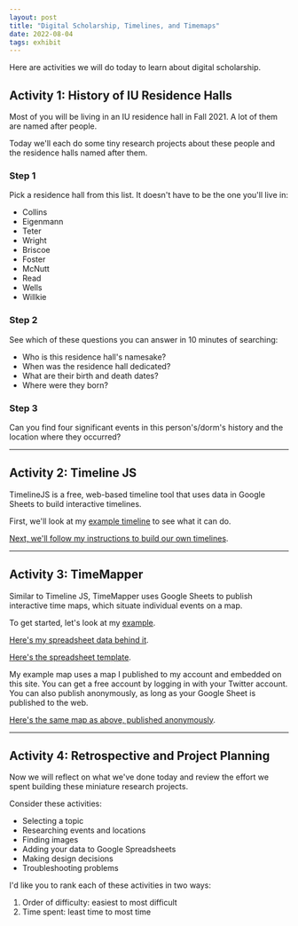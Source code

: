 ```yaml
---
layout: post
title: "Digital Scholarship, Timelines, and Timemaps"
date: 2022-08-04
tags: exhibit
---
```

<div class="blurb">
	<p>Here are activities we will do today to learn about digital scholarship.</p>
  <h2>Activity 1: History of IU Residence Halls</h2>
  <p>Most of you will be living in an IU residence hall in Fall 2021. A lot of them are named after people.</p>
  <p>Today we'll each do some tiny research projects about these people and the residence halls named after them.</p>
  <h3>Step 1</h3>
  <p>Pick a residence hall from this list. It doesn't have to be the one you'll live in:</p>
  <ul>
    <li>Collins</li>
    <li>Eigenmann</li>
    <li>Teter</li>
    <li>Wright</li>
    <li>Briscoe</li>
    <li>Foster</li>
    <li>McNutt</li>
    <li>Read</li>
    <li>Wells</li>
    <li>Willkie</li>
  </ul>
  <h3>Step 2</h3>
	<p>See which of these questions you can answer in 10 minutes of searching:</p>
  <ul>
    <li>Who is this residence hall's namesake?</li>
    <li>When was the residence hall dedicated?</li>
    <li>What are their birth and death dates?</li>
    <li>Where were they born?</li>
  </ul>
<h3>Step 3</h3>
<p>Can you find four significant events in this person's/dorm's history and the location where they occurred?</p>
<hr/>
<h2>Activity 2: Timeline JS</h2>
<p>TimelineJS is a free, web-based timeline tool that uses data in Google Sheets to build interactive timelines.</p>
<p>First, we'll look at my <a href="https://nhomenda.github.io/blog/2018/08/06/timeline-example">example timeline</a> to see what it can do.</p>
<p><a href="https://nhomenda.github.io/blog/2018/08/06/timeline-js">Next, we'll follow my instructions to build our own timelines</a>.</p>
<hr/>
<h2>Activity 3: TimeMapper</h2>
<p>Similar to Timeline JS, TimeMapper uses Google Sheets to publish interactive time maps, which situate individual events on a map.</p>
	<p>To get started, let's look at my <a href="https://nhomenda.github.io/blog/2018/08/06/timemapper">example</a>.</p>
	<p><a href="https://docs.google.com/spreadsheets/d/1ngHCjZJAp_yNeeIEpE3Y4L6xAwDORDy9EQNeCj7JXWc/edit#gid=0">Here's my spreadsheet data behind it</a>.</p>
	<p><a href="https://docs.google.com/spreadsheets/d/1LlYBnfhvD3ZUXMGZ8e52UwYp-xn_NeWmaGBx7VBz5V8/edit#gid=0">Here's the spreadsheet template</a>.</p>
	<p>My example map uses a map I published to my account and embedded on this site. You can get a free account by logging in with your Twitter account. You can also publish anonymously, as long as your Google Sheet is published to the web.</p>
		<p><a href="http://timemapper.okfnlabs.org/anon/v4dxy1-herman-b-wells-history">Here's the same map as above, published anonymously</a>.</p>
	<hr/>
<h2>Activity 4: Retrospective and Project Planning</h2>
<p>Now we will reflect on what we've done today and review the effort we spent building these miniature research projects.</p>
	<p>Consider these activities:</p>
	<ul>
		<li>Selecting a topic</li>
		<li>Researching events and locations</li>
		<li>Finding images</li>
		<li>Adding your data to Google Spreadsheets</li>
		<li>Making design decisions</li>
		<li>Troubleshooting problems</li>
	</ul>
	<p>I'd like you to rank each of these activities in two ways:</p>
	<ol>
		<li>Order of difficulty: easiest to most difficult</li>
		<li>Time spent: least time to most time</li>
	</ol>
</div><!-- /.blurb -->
